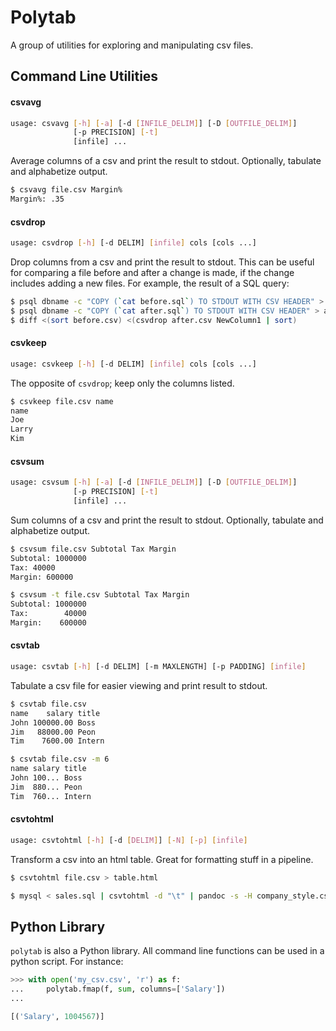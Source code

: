# Polytab

A group of utilities for exploring and manipulating csv files.

## Command Line Utilities
#### csvavg
```bash
usage: csvavg [-h] [-a] [-d [INFILE_DELIM]] [-D [OUTFILE_DELIM]]
              [-p PRECISION] [-t]
              [infile] ...
```

Average columns of a csv and print the result to stdout. Optionally,
tabulate and alphabetize output.
```bash
$ csvavg file.csv Margin%
Margin%: .35
```

#### csvdrop
```bash
usage: csvdrop [-h] [-d DELIM] [infile] cols [cols ...]
```

Drop columns from a csv and print the result to stdout.  This can be useful
for comparing a file before and after a change is made, if the change includes
adding a new files.  For example, the result of a SQL query:
```bash
$ psql dbname -c "COPY (`cat before.sql`) TO STDOUT WITH CSV HEADER" > before.csv
$ psql dbname -c "COPY (`cat after.sql`) TO STDOUT WITH CSV HEADER" > after.csv
$ diff <(sort before.csv) <(csvdrop after.csv NewColumn1 | sort)
```

#### csvkeep
```bash
usage: csvkeep [-h] [-d DELIM] [infile] cols [cols ...]
```

The opposite of `csvdrop`; keep only the columns listed.
```bash
$ csvkeep file.csv name
name
Joe
Larry
Kim
```

#### csvsum
```bash
usage: csvsum [-h] [-a] [-d [INFILE_DELIM]] [-D [OUTFILE_DELIM]]
              [-p PRECISION] [-t]
              [infile] ...
```

Sum columns of a csv and print the result to stdout.  Optionally,
tabulate and alphabetize output.
```bash
$ csvsum file.csv Subtotal Tax Margin
Subtotal: 1000000
Tax: 40000
Margin: 600000

$ csvsum -t file.csv Subtotal Tax Margin
Subtotal: 1000000
Tax:        40000
Margin:    600000
```

#### csvtab
```bash
usage: csvtab [-h] [-d DELIM] [-m MAXLENGTH] [-p PADDING] [infile]
```

Tabulate a csv file for easier viewing and print result to stdout.
```bash
$ csvtab file.csv
name    salary title
John 100000.00 Boss
Jim   88000.00 Peon
Tim    7600.00 Intern

$ csvtab file.csv -m 6
name salary title
John 100... Boss
Jim  880... Peon
Tim  760... Intern
```

#### csvtohtml
```bash
usage: csvtohtml [-h] [-d [DELIM]] [-N] [-p] [infile]
```

Transform a csv into an html table. Great for formatting stuff in a pipeline.
```bash
$ csvtohtml file.csv > table.html

$ mysql < sales.sql | csvtohtml -d "\t" | pandoc -s -H company_style.css | bcat  # bcat is awesome
```

## Python Library
`polytab` is also a Python library.  All command line functions can be used in a python script.  For instance:
```python
>>> with open('my_csv.csv', 'r') as f:
...     polytab.fmap(f, sum, columns=['Salary'])
...

[('Salary', 1004567)]
```
